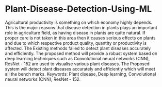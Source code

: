 # Plant-Disease-Detection-Using-ML
Agricultural productivity is something on which economy highly depends. This is the major
reasons that disease detection in plants plays an important role in agriculture field, as having
disease in plants are quite natural. If proper care is not taken in this area then it causes serious
effects on plants and due to which respective product quality, quantity or productivity is
affected. The Existing methods failed to detect plant diseases accurately and efficiently. The
proposed method will provide a robust system based on deep learning techniques such as
Convolutional neural networks (CNN), ResNet - 152 are used to visualise various plant
diseases. The Proposed system will detect plant diseases accurately and efficiently which will
meet all the bench marks.
Keywords: Plant disease, Deep learning, Convolutional neural networks (CNN), ResNet -
152.
